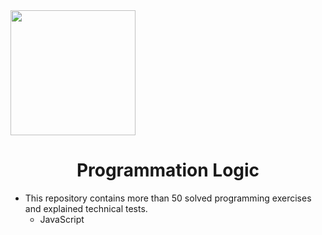 <img src="https://thumbs.dreamstime.com/b/male-logical-thinking-process-pictogram-male-logical-thinking-process-vector-pictogram-107035413.jpg" width="200px"/>

<h1 align="center"> Programmation Logic </h1>

- This repository contains more than 50 solved programming exercises and explained technical tests.
  - JavaScript

